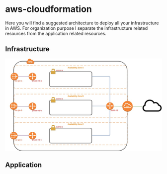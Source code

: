 # aws-cloudformation
Here you will find a suggested architecture to deploy all your infrastructure in AWS. For organization purpose I separate the infrastructure related resources from the application related resources.

## Infrastructure

![Infrastructure](/infrastructure/resources/infrastructure.jpg)

## Application

